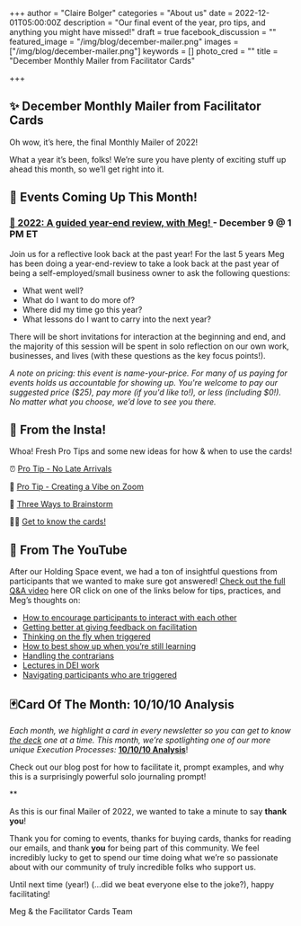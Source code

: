 +++
author = "Claire Bolger"
categories = "About us"
date = 2022-12-01T05:00:00Z
description = "Our final event of the year, pro tips, and anything you might have missed!"
draft = true
facebook_discussion = ""
featured_image = "/img/blog/december-mailer.png"
images = ["/img/blog/december-mailer.png"]
keywords = []
photo_cred = ""
title = "December Monthly Mailer from Facilitator Cards"

+++
## ✨ December **Monthly Mailer from Facilitator Cards**

Oh wow, it’s here, the final Monthly Mailer of 2022!

What a year it’s been, folks! We’re sure you have plenty of exciting stuff up ahead this month, so we’ll get right into it.

## **📆 Events Coming Up This Month!**

### [🧘 2022: A guided year-end review, with Meg! ](https://lu.ma/2022wasayear)- December 9 @ 1 PM ET

Join us for a reflective look back at the past year! For the last 5 years Meg has been doing a year-end-review to take a look back at the past year of being a self-employed/small business owner to ask the following questions:

* What went well?
* What do I want to do more of?
* Where did my time go this year?
* What lessons do I want to carry into the next year?

There will be short invitations for interaction at the beginning and end, and the majority of this session will be spent in solo reflection on our own work, businesses, and lives (with these questions as the key focus points!).

_A note on pricing: this event is name-your-price. For many of us paying for events holds us accountable for showing up. You're welcome to pay our suggested price ($25), pay more (if you'd like to!), or less (including $0!). No matter what you choose, we’d love to see you there._

## 📸 **From the Insta!**

Whoa! Fresh Pro Tips and some new ideas for how & when to use the cards!

⏰ [Pro Tip - No Late Arrivals](https://www.instagram.com/p/Ck_K52Ruh9T/)

🪩 [Pro Tip - Creating a Vibe on Zoom](https://www.instagram.com/p/ClRqoLLuEfx/)

🧠 [Three Ways to Brainstorm](https://www.instagram.com/p/ClOy_UXLbg9/)

🙆‍♀️ [Get to know the cards!](https://www.instagram.com/p/ClHP6DwuM42/)

## 🔴 From The YouTube

After our Holding Space event, we had a ton of insightful questions from participants that we wanted to make sure got answered! [Check out the full Q&A video](https://youtu.be/_e3OfQ2DrcY) here OR click on one of the links below for tips, practices, and Meg’s thoughts on:

* [How to encourage participants to interact with each other](https://youtu.be/_e3OfQ2DrcY?t=25)
* [Getting better at giving feedback on facilitation](https://youtu.be/_e3OfQ2DrcY?t=280)
* [Thinking on the fly when triggered](https://youtu.be/_e3OfQ2DrcY?t=712)
* [How to best show up when you’re still learning](https://youtu.be/_e3OfQ2DrcY?t=1069)
* [Handling the contrarians](https://youtu.be/_e3OfQ2DrcY?t=1362)
* [Lectures in DEI work](https://youtu.be/_e3OfQ2DrcY?t=1765)
* [Navigating participants who are triggered](https://youtu.be/_e3OfQ2DrcY?t=2025)

## 🃏Card Of The Month: **10/10/10 Analysis**

_Each month, we highlight a card in every newsletter so you can get to know_ [_the deck_](http://shop.facilitator.cards) _one at a time. This month, we’re spotlighting one of our more unique Execution Processes:_ [**10/10/10 Analysis**](https://www.facilitator.cards/cards/101010-analysis/)!

Check out our blog post for how to facilitate it, prompt examples, and why this is a surprisingly powerful solo journaling prompt!

\**

As this is our final Mailer of 2022, we wanted to take a minute to say **thank you**!

Thank you for coming to events, thanks for buying cards, thanks for reading our emails, and thank **you** for being part of this community. We feel incredibly lucky to get to spend our time doing what we’re so passionate about with our community of truly incredible folks who support us.

Until next time (year!) (…did we beat everyone else to the joke?), happy facilitating!

Meg & the Facilitator Cards Team